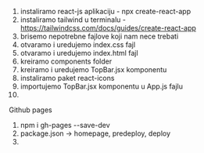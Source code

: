 1. instaliramo react-js aplikaciju - npx create-react-app
2. instaliramo tailwind u terminalu - https://tailwindcss.com/docs/guides/create-react-app
3. brisemo nepotrebne fajlove koji nam nece trebati
4. otvaramo i uredujemo index.css fajl
5. otvaramo i uredujemo index.html fajl
6. kreiramo components folder
7. kreiramo i uredujemo TopBar.jsx komponentu
8. instaliramo paket react-icons
9. importujemo TopBar.jsx komponentu u App.js fajlu
10. 


Github pages
1. npm i gh-pages --save-dev
2. package.json -> homepage, predeploy, deploy
3. 